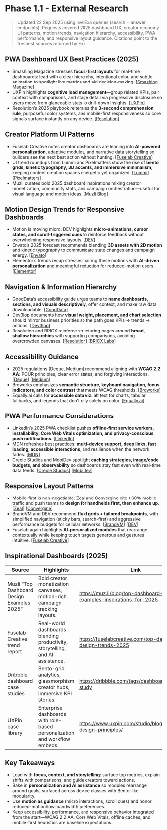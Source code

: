 # Phase 1.1 - External Research

> Updated 22 Sep 2025 using live Exa queries (search + answer endpoints). Requests covered 2025 dashboard UX, creator economy UI patterns, motion trends, navigation hierarchy, accessibility, PWA performance, and responsive layout guidance. Citations point to the freshest sources returned by Exa.

## PWA Dashboard UX Best Practices (2025)
- Smashing Magazine stresses **focus-first layouts** for real-time dashboards: lead with a clear hierarchy, intentional color, and subtle animation to spotlight live metrics and aid decision-making. [[Smashing Magazine](https://www.smashingmagazine.com/2025/09/ux-strategies-real-time-dashboards/)]
- UXPin highlights **cognitive load management**—group related KPIs, pair context with comparisons, and stage detail via progressive disclosure so users move from glanceable stats to drill-down insights. [[UXPin](https://www.uxpin.com/studio/blog/dashboard-design-principles/)]
- Resolution’s 2025 playbook reiterates the **3-second comprehension rule**, purposeful color systems, and mobile-first responsiveness so core signals surface instantly on any device. [[Resolution](https://www.resolution.de/post/dashboard-design-best-practices/)]

## Creator Platform UI Patterns
- Fuselab Creative notes creator dashboards are leaning into **AI-powered personalization**, adaptive modules, and narrative data storytelling so builders see the next best action without hunting. [[Fuselab Creative](https://fuselabcreative.com/top-dashboard-design-trends-2025)]
- UI trend roundups from Lummi and Pixelmatters show the rise of **bento grids, kinetic typography, 3D accents, and immersive minimalism**, keeping content creation spaces energetic yet organized. [[Lummi](https://www.lummi.ai/blog/ui-design-trends-2025)] [[Pixelmatters](https://www.pixelmatters.com/blog/8-ui-design-trends-2025)]
- Muzli curates bold 2025 dashboard inspirations mixing creator monetization, community stats, and campaign orchestration—useful for visual language and motion ideas. [[Muzli Blog](https://muz.li/blog/top-dashboard-design-examples-inspirations-for-2025)]

## Motion Design Trends for Responsive Dashboards
- Motion is moving micro: DEV highlights **micro-animations, cursor states, and scroll-triggered cues** to reinforce feedback without overwhelming responsive layouts. [[DEV](https://dev.to/watzon/25-web-design-trends-to-watch-in-2025-e83)]
- Envato’s 2025 forecast recommends blending **3D assets with 2D motion** and kinetic typography to communicate state changes and campaign energy. [[Envato](https://elements.envato.com/learn/motion-design-trends)]
- Elementor’s trends recap stresses pairing these motions with **AI-driven personalization** and meaningful reduction for reduced-motion users. [[Elementor](https://elementor.com/blog/2025-web-design-trends-best-practices)]

## Navigation & Information Hierarchy
- GoodData’s accessibility guide urges teams to **name dashboards, sections, and visuals descriptively**, offer context, and make raw data downloadable. [[GoodData](https://www.gooddata.com/docs/cloud/create-dashboards/accessibility)]
- Dev3lop documents how **visual weight, placement, and chart selection** should mirror business priorities so the path goes KPIs → trends → actions. [[Dev3lop](https://dev3lop.com/information-hierarchy-in-dashboard-layout-design)]
- Resolution and BRICX reinforce structuring pages around **broad, shallow hierarchies** with supporting comparisons, avoiding overcrowded canvases. [[Resolution](https://www.resolution.de/post/dashboard-design-best-practices/)] [[BRICX Labs](https://bricxlabs.com/blogs/tips-for-dashboard-design)]

## Accessibility Guidance
- 2025 regulations (Deque, Medium) recommend aligning with **WCAG 2.2 AA**: POUR principles, clear error states, and forgiving interactions. [[Deque](https://www.deque.com/blog/the-2025-ahrc-accessibility-guidelines-whats-new-and-why-it-matters)] [[Medium](https://medium.com/design-bootcamp/2025-accessibility-regulations-for-designers-how-wcag-eaa-and-ada-impact-ux-ui-eb785daf4436)]
- Broworks emphasizes **semantic structure, keyboard navigation, focus indicators, and color contrast** that meets WCAG thresholds. [[Broworks](https://www.broworks.net/blog/web-accessibility-best-practices-2025-guide)]
- Equally.ai calls for **accessible data viz**: alt text for charts, tabular fallbacks, and legends that don’t rely solely on color. [[Equally.ai](https://blog.equally.ai/web-accessibility/accessible-user-dashboard-best-practices-to-maximize-full-usability-for-people-with-disabilities)]

## PWA Performance Considerations
- LinkedIn’s 2025 PWA checklist pushes **offline-first service workers, installability, Core Web Vitals optimization, and privacy-conscious push notifications**. [[LinkedIn](https://www.linkedin.com/pulse/progressive-web-apps-2025-essential-features-every-website-es5ff)]
- MDN refreshes best practices: **multi-device support, deep links, fast loading, accessible interactions**, and resilience when the network fades. [[MDN](https://developer.mozilla.org/en-US/docs/Web/Progressive_web_apps/Guides/Best_practices)]
- Creole Studios and MobiDev spotlight **caching strategies, image/code budgets, and observability** so dashboards stay fast even with real-time data feeds. [[Creole Studios](https://www.creolestudios.com/progressive-web-app-development)] [[MobiDev](https://mobidev.biz/blog/progressive-web-app-development-pwa-best-practices-challenges)]

## Responsive Layout Patterns
- Mobile-first is non-negotiable: Zeal and Convergine cite >60% mobile traffic and push teams to **design for handhelds first, then enhance up**. [[Zeal](https://wehavezeal.com/insights/the-importance-of-mobile-first-design-in-2025)] [[Convergine](https://www.convergine.com/blog/what-is-mobile-first-design-complete-guide-2025)]
- BrandVM and DEV recommend **fluid grids + tailored breakpoints**, with simplified navigation (sticky bars, search-first) and aggressive performance budgets for cellular networks. [[BrandVM](https://www.brandvm.com/post/mobile-first-design-principles-2025)] [[DEV](https://dev.to/gerryleonugroho/responsive-design-breakpoints-2025-playbook-53ih)]
- Fuselab again highlights **AI-personalized modules** that rearrange contextually while keeping touch targets generous and gestures intuitive. [[Fuselab Creative](https://fuselabcreative.com/top-dashboard-design-trends-2025)]

## Inspirational Dashboards (2025)
| Source | Highlights | Link |
| --- | --- | --- |
| Muzli “Top Dashboard Design Examples 2025” | Bold creator monetization canvases, motion-rich campaign tracking layouts. | https://muz.li/blog/top-dashboard-design-examples-inspirations-for-2025 |
| Fuselab Creative trend report | Real-world dashboards blending productivity, storytelling, and AI assistance. | https://fuselabcreative.com/top-dashboard-design-trends-2025 |
| Dribbble dashboard case studies | Bento-grid analytics, glassmorphism creator hubs, immersive KPI stories. | https://dribbble.com/tags/dashboard-case-study |
| UXPin case library | Enterprise dashboards with role-based personalization and workflow embeds. | https://www.uxpin.com/studio/blog/dashboard-design-principles/ |

## Key Takeaways
- Lead with **focus, context, and storytelling**: surface top metrics, explain shifts with comparisons, and guide creators toward actions.
- Bake in **personalization and AI assistance** so modules rearrange around goals, surfaced across device classes with Bento-like modularity.
- Use **motion as guidance** (micro interactions, scroll cues) and honor reduced-motion/low-bandwidth preferences.
- Keep accessibility, performance, and responsive behavior integrated from the start—WCAG 2.2 AA, Core Web Vitals, offline caches, and mobile-first heuristics are baseline expectations.
